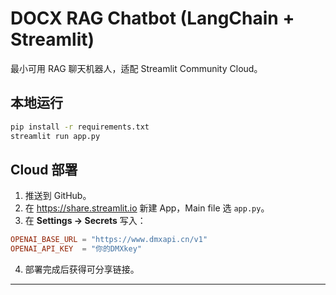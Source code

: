 # DOCX RAG Chatbot (LangChain + Streamlit)

最小可用 RAG 聊天机器人，适配 Streamlit Community Cloud。

## 本地运行
```bash
pip install -r requirements.txt
streamlit run app.py
```

## Cloud 部署
1. 推送到 GitHub。
2. 在 https://share.streamlit.io 新建 App，Main file 选 `app.py`。
3. 在 **Settings → Secrets** 写入：
```toml
OPENAI_BASE_URL = "https://www.dmxapi.cn/v1"
OPENAI_API_KEY  = "你的DMXkey"
```
4. 部署完成后获得可分享链接。

---

